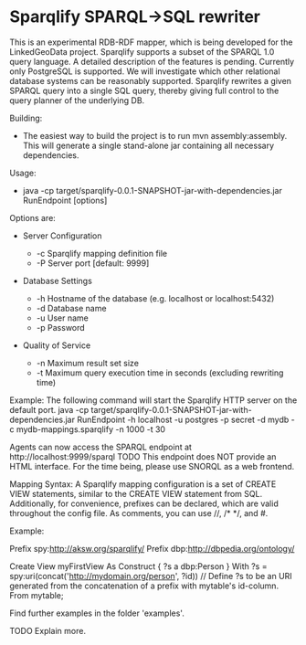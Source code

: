 # Sparqlify SPARQL->SQL rewriter

This is an experimental RDB-RDF mapper, which is being developed for the LinkedGeoData project.
Sparqlify supports a subset of the SPARQL 1.0 query language. A detailed description of the features is pending.
Currently only PostgreSQL is supported. We will investigate which other relational database systems can be reasonably supported.
Sparqlify rewrites a given SPARQL query into a single SQL query, thereby giving full control to the query planner of the underlying DB.

Building:
* The easiest way to build the project is to run mvn assembly:assembly. This will generate a single stand-alone jar containing all necessary dependencies.

Usage:
* java -cp target/sparqlify-0.0.1-SNAPSHOT-jar-with-dependencies.jar RunEndpoint [options]

Options are:
* Server Configuration
  * -c   Sparqlify mapping definition file
  * -P   Server port [default: 9999]

* Database Settings
  * -h   Hostname of the database (e.g. localhost or localhost:5432)
  * -d   Database name
  * -u   User name
  * -p   Password

* Quality of Service
  * -n   Maximum result set size
  * -t   Maximum query execution time in seconds (excluding rewriting time)

Example:
The following command will start the Sparqlify HTTP server on the default port.
java -cp target/sparqlify-0.0.1-SNAPSHOT-jar-with-dependencies.jar RunEndpoint -h localhost -u postgres -p secret -d mydb -c mydb-mappings.sparqlify -n 1000 -t 30

Agents can now access the SPARQL endpoint at http://localhost:9999/sparql
TODO This endpoint does NOT provide an HTML interface. For the time being, please use SNORQL as a web frontend.

Mapping Syntax:
A Sparqlify mapping configuration is a set of CREATE VIEW statements, similar to the CREATE VIEW statement from SQL.
Additionally, for convenience, prefixes can be declared, which are valid throughout the config file.
As comments, you can use //, /\* \*/, and #. 

Example:

Prefix spy:<http://aksw.org/sparqlify/>
Prefix dbp:<http://dbpedia.org/ontology/>

Create View myFirstView As
  Construct { ?s a dbp:Person }
  With ?s = spy:uri(concat('http://mydomain.org/person', ?id)) // Define ?s to be an URI generated from the concatenation of a prefix with mytable's id-column.
  From mytable;


Find further examples in the folder 'examples'.

TODO Explain more.



